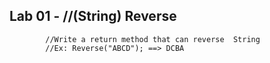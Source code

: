 ## Lab 01 - //(String) Reverse
            //Write a return method that can reverse  String
            //Ex: Reverse("ABCD"); ==> DCBA    

